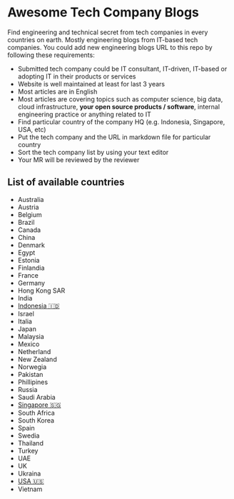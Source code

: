 # Awesome Tech Company Blogs

Find engineering and technical secret from tech companies in every countries on earth. Mostly engineering blogs from IT-based tech companies. You could add new engineering blogs URL to this repo by following these requirements:

* Submitted tech company could be IT consultant, IT-driven, IT-based or adopting IT in their products or services
* Website is well maintained at least for last 3 years
* Most articles are in English
* Most articles are covering topics such as computer science, big data, cloud infrastructure, **your open source products / software**, internal engineering practice or anything related to IT
* Find particular country of the company HQ (e.g. Indonesia, Singapore, USA, etc)
* Put the tech company and the URL in markdown file for particular country
* Sort the tech company list by using your text editor
* Your MR will be reviewed by the reviewer

## List of available countries

* Australia
* Austria
* Belgium
* Brazil
* Canada
* China
* Denmark
* Egypt
* Estonia
* Finlandia
* France
* Germany
* Hong Kong SAR
* India
* [Indonesia 🇮🇩](dir/indonesia.md)
* Israel
* Italia
* Japan
* Malaysia
* Mexico
* Netherland
* New Zealand
* Norwegia
* Pakistan
* Phillipines
* Russia
* Saudi Arabia
* [Singapore 🇸🇬](dir/singapore.md)
* South Africa
* South Korea
* Spain
* Swedia
* Thailand
* Turkey
* UAE
* UK
* Ukraina
* [USA 🇺🇸](dir/usa.md)
* Vietnam